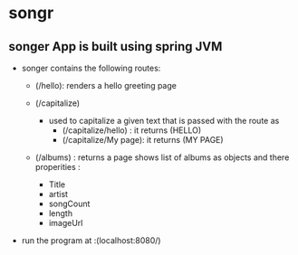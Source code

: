 # songr

## songer App is built using spring JVM

* songer contains the following routes:

    * (/hello): renders a hello greeting page 

    * (/capitalize)
        * used to capitalize a given text that is passed with the route as 
          * (/capitalize/hello) : it returns (HELLO)
          * (/capitalize/My page): it returns (MY PAGE)

    * (/albums) : returns a page shows list of albums as objects and there properities : 
      * Title 
      * artist
      * songCount
      * length
      * imageUrl

* run the program at :(localhost:8080/)
